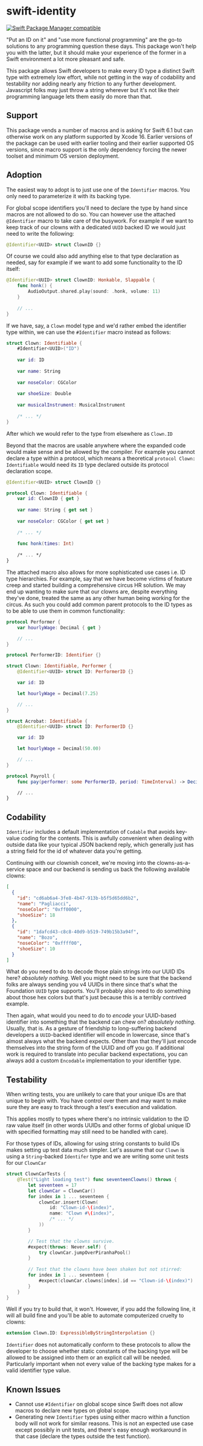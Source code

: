 # swift-identity
[![Swift Package Manager compatible](https://img.shields.io/badge/SPM-compatible-4BC51D.svg?style=flat)](https://github.com/apple/swift-package-manager)

"Put an ID on it" and "use more functional programming" are the go-to solutions to any programming question these days.
This package won't help you with the latter, but it should make your experience of the former in a Swift environment a
lot more pleasant and safe.

This package allows Swift developers to make every ID type a distinct Swift type with extremely low effort, while not
getting in the way of codability and testability nor adding nearly any friction to any further development. Javascript
folks may just throw a string wherever but it's not like their programming language lets them easily do more than that.

## Support

This package vends a number of macros and is asking for Swift 6.1 but can otherwise work on any platform supported by
Xcode 16. Earlier versions of the package can be used with earlier tooling and their earlier supported OS versions,
since macro support is the only dependency forcing the newer toolset and minimum OS version deployment.

## Adoption

The easiest way to adopt is to just use one of the `Identifier` macros. You only need to parameterize it with its
backing type.

For global scope identifiers you'll need to declare the type by hand since macros are not allowed to do so. You can
however use the attached `@Identifier` macro to take care of the busywork. For example if we want to keep track of our
clowns with a dedicated `UUID` backed ID we would just need to write the following:

```swift
@Identifier<UUID> struct ClownID {}
```

Of course we could also add anything else to that type declaration as needed, say for example if we want to add some
functionality to the ID itself:

```swift
@Identifier<UUID> struct ClownID: Honkable, Slappable {
    func honk() {
        AudioOutput.shared.play(sound: .honk, volume: 11)
    }
    
    // ...
}
```

If we have, say, a `Clown` model type and we'd rather embed the identifier type within, we can use the `#Identifier`
macro instead as follows:

```swift
struct Clown: Identifiable {
    #Identifier<UUID>("ID")
    
    var id: ID
    
    var name: String
    
    var noseColor: CGColor
    
    var shoeSize: Double
    
    var musicalInstrument: MusicalInstrument
    
    /* ... */
} 
```

After which we would refer to the type from elsewhere as `Clown.ID`
 
Beyond that the macros are usable anywhere where the expanded code would make sense and be allowed by the compiler. For
example you cannot declare a type within a protocol, which means a theoretical `protocol Clown: Identifiable` would need
its `ID` type declared outside its protocol declaration scope.

```swift
@Identifier<UUID> struct ClownID {}

protocol Clown: Identifiable {
    var id: ClownID { get }
    
    var name: String { get set }
    
    var noseColor: CGColor { get set }
    
    /* ... */
    
    func honk(times: Int)
    
    /* ... */
}
```

The attached macro also allows for more sophisticated use cases i.e. ID type hierarchies. For example, say that we have
become victims of feature creep and started building a comprehensive circus HR solution. We may end up wanting to make
sure that our clowns are, despite everything they've done, treated the same as any other human being working for the
circus. As such you could add common parent protocols to the ID types as to be able to use
them in common functionality:

```swift
protocol Performer {
    var hourlyWage: Decimal { get }

    // ...
}

protocol PerformerID: Identifier {}

struct Clown: Identifiable, Performer {
    @Identifier<UUID> struct ID: PerformerID {}

    var id: ID

    let hourlyWage = Decimal(7.25)

    // ...
}

struct Acrobat: Identifiable {
    @Identifier<UUID> struct ID: PerformerID {}

    var id: ID

    let hourlyWage = Decimal(50.00)

    // ...
}

protocol Payroll {
    func pay(performer: some PerformerID, period: TimeInterval) -> Decimal

    // ...
}
```

## Codability

`Identifier` includes a default implementation of `Codable` that avoids key-value coding for the contents. This is
awfully convenient when dealing with outside data like your typical JSON backend reply, which generally just has a
string field for the id of whatever data you're getting.

Continuing with our clownish conceit, we're moving into the clowns-as-a-service space and our backend is sending us back
the following available clowns:

```json
[
  {
    "id": "cd6ab6a4-3fe8-4b47-913b-b5f5d65dd6b2",
    "name": "Pagliacci",
    "noseColor": "0xff0000",
    "shoeSize": 18
  },
  {
    "id": "1dafcd43-c8c8-40d9-b519-749b15b3a94f",
    "name": "Bozo",
    "noseColor": "0xffff00",
    "shoeSize": 10
  }
]
```

What do you need to do to decode those plain strings into our UUID IDs here? _absolutely nothing_. Well you might need
to be sure that the backend folks are always sending you v4 UUIDs in there since that's what the Foundation `UUID` type
supports. You'll probably also need to do something about those hex colors but that's just because this is a terribly
contrived example.

Then again, what would you need to do to _encode_ your UUID-based identifier into something that the backend can chew
on? _absolutely nothing_. Usually, that is. As a gesture of friendship to long-suffering backend developers a
`UUID`-backed identifier will encode in lowercase, since that's almost always what the backend expects. Other than that
they'll just encode themselves into the string form of the UUID and off you go. If additional work is required to
translate into peculiar backend expectations, you can always add a custom `Encodable` implementation to your identifier
type.

## Testability

When writing tests, you are unlikely to care that your unique IDs are that unique to begin with. You have control over
them and may want to make sure they are easy to track through a test's execution and validation.

This applies mostly to types where there's no intrinsic validation to the ID raw value itself (in other words UUIDs
and other forms of global unique ID with specified formatting may still need to be handled with care).

For those types of IDs, allowing for using string constants to build IDs makes setting up test data much simpler. Let's
assume that our `Clown` is using a `String`-backed `Identifer` type and we are writing some unit tests for our
`ClownCar`

```swift
struct ClownCarTests {
    @Test("Light loading test") func seventeenClowns() throws {
        let seventeen = 17
        let clownCar = ClownCar()
        for index in 1 ... seventeen {
            clownCar.insert(Clown(
                id: "Clown-id-\(index)",
                name: "Clown #\(index)",
                /* ... */
            ))
        }

        // Test that the clowns survive.
        #expect(throws: Never.self) {
            try clownCar.jumpOverPiranhaPool()
        }
        
        // Test that the clowns have been shaken but not stirred:
        for index in 1 ... seventeen {
            #expect(clownCar.clowns[index].id == "Clown-id-\(index)")
        }
    }
}
```

Well if you try to build that, it won't. However, if you add the following line, it will all build fine and you'll be
able to automate computerized cruelty to clowns:

```swift
extension Clown.ID: ExpressibleByStringInterpolation {}
```

`Identifier` does not automatically conform to these protocols to allow the developer to choose whether static constants
of the backing type will be allowed to be assigned into them or an explicit call will be needed. Particularly important
when not every value of the backing type makes for a valid identifier type value.

## Known Issues

* Cannot use `#Identifier` on global scope since Swift does not allow macros to declare new types on global scope.
* Generating new `Identifier` types using either macro within a function body will not work for similar reasons. This is
not an expected use case except possibly in unit tests, and there's easy enough workaround in that case (declare the
types outside the test function).
